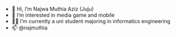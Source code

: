 - 👋 Hi, I’m Najwa Muthia Aziz (Juju)
- 👀 I’m interested in media game and mobile
- 👩‍💻 I’m currently a uni student majoring in informatics engineering
- 📫 @najmuthia

<!---
najmuthia/najmuthia is a ✨ special ✨ repository because its `README.md` (this file) appears on your GitHub profile.
You can click the Preview link to take a look at your changes.
--->
